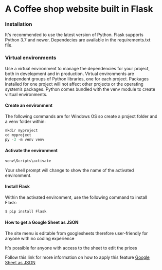 # A Coffee shop website built in Flask

### Installation
It's recommended to use the latest version of Python. Flask supports Python 3.7 and newer. Dependecies are available in the requirements.txt file.
### Virtual environments
Use a virtual environment to manage the dependencies for your project, both in development and in production. Virtual environments are independent groups of Python libraries, one for each project. Packages installed for one project will not affect other projects or the operating system’s packages. Python comes bundled with the venv module to create virtual environments.
#### Create an environment
The following commands are for Windows OS so create a project folder and a venv folder within:
```python
mkdir myproject
cd myproject
py -3 -m venv venv 
```
#### Activate the environment
```python
venv\Scripts\activate
```
Your shell prompt will change to show the name of the activated environment.
#### Install Flask
Within the activated environment, use the following command to install Flask:
```python
$ pip install Flask
```
#### How to get a Google Sheet as JSON
The site menu is editable from googlesheets therefore user-friendly for anyone with no coding experience

It's possible for anyone with access to the sheet to edit the prices

Follow this link for more information on how to apply this feature [Google Sheet as JSON](https://benborgers.com/posts/google-sheets-json "Google Sheet as JSON")







